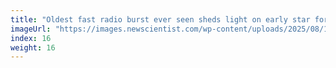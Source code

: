 ```yaml
---
title: "Oldest fast radio burst ever seen sheds light on early star formation"
imageUrl: "https://images.newscientist.com/wp-content/uploads/2025/08/14170209/SEI_261994487.jpg?width=788"
index: 16
weight: 16
---
```


